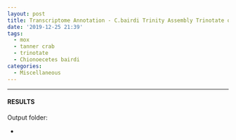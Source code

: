 ```yaml
---
layout: post
title: Transcriptome Annotation - C.bairdi Trinity Assembly Trinotate on Mox
date: '2019-12-25 21:39'
tags: 
  - mox
  - tanner crab
  - trinotate
  - Chionoecetes bairdi
categories: 
  - Miscellaneous
---
```




---

#### RESULTS

Output folder:

- []()

